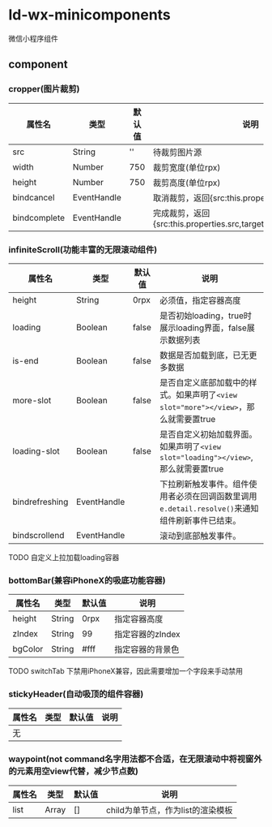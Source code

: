 # ld-wx-minicomponents
微信小程序组件

## component
### cropper(图片裁剪)
|属性名|类型|默认值|说明
|----|---|---|---|
|src|String|''|待裁剪图片源
|width|Number|750|裁剪宽度(单位rpx)
|height|Number|750|裁剪高度(单位rpx)
|bindcancel|EventHandle||取消裁剪，返回{src:this.properties.src,target:''}
|bindcomplete|EventHandle||完成裁剪，返回{src:this.properties.src,target:`http://tmp/xxxx.png`}

### infiniteScroll(功能丰富的无限滚动组件)
|属性名|类型|默认值|说明
|----|---|---|---|
|height|String|0rpx|必须值，指定容器高度
|loading|Boolean|false|是否初始loading，true时展示loading界面，false展示数据列表|
|is-end|Boolean|false|数据是否加载到底，已无更多数据|
|more-slot|Boolean|false|是否自定义底部加载中的样式。如果声明了`<view slot="more"></view>`，那么就需要置true|
|loading-slot|Boolean|false|是否自定义初始加载界面。如果声明了`<view slot="loading"></view>`,那么就需要置true|
|bindrefreshing|EventHandle||下拉刷新触发事件。组件使用者必须在回调函数里调用`e.detail.resolve()`来通知组件刷新事件已结束。
|bindscrollend|EventHandle||滚动到底部触发事件。

TODO 自定义上拉加载loading容器

### bottomBar(兼容iPhoneX的吸底功能容器)
|属性名|类型|默认值|说明
|----|---|---|---|
|height|String|0rpx|指定容器高度
|zIndex|String|99|指定容器的zIndex
|bgColor|String|#fff|指定容器的背景色

TODO switchTab 下禁用iPhoneX兼容，因此需要增加一个字段来手动禁用

### stickyHeader(自动吸顶的组件容器)
|属性名|类型|默认值|说明
|----|---|---|---|
|无|||

### waypoint(not command名字用法都不合适，在无限滚动中将视窗外的元素用空view代替，减少节点数)
|属性名|类型|默认值|说明
|----|---|---|---|
|list|Array|[]| child为单节点，作为list的渲染模板 |
